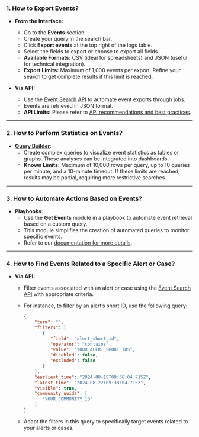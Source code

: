 ### 1. **How to Export Events?**

- **From the Interface:**
    - Go to the **Events** section.
    - Create your query in the search bar.
    - Click **Export events** at the top right of the logs table.
    - Select the fields to export or choose to export all fields.
    - **Available Formats:** CSV (ideal for spreadsheets) and JSON (useful for technical integration).
    - **Export Limits:** Maximum of 1,000 events per export. Refine your search to get complete results if this limit is reached.

- **Via API:**
    - Use the [Event Search API](/xdr/develop/rest_api/configuration.md) to automate event exports through jobs.
    - Events are retrieved in JSON format.
    - **API Limits:** Please refer to [API recommendations and best practices](/xdr/FAQ.md#4-recommendations-and-best-practices).

---

### 2. **How to Perform Statistics on Events?**

- [**Query Builder**](/xdr/features/investigate/query_builder.md):
    - Create complex queries to visualize event statistics as tables or graphs. These analyses can be integrated into dashboards.
    - **Known Limits:** Maximum of 10,000 rows per query, up to 10 queries per minute, and a 10-minute timeout. If these limits are reached, results may be partial, requiring more restrictive searches.

---

### 3. **How to Automate Actions Based on Events?**

- **Playbooks:**
    - Use the **Get Events** module in a playbook to automate event retrieval based on a custom query.
    - This module simplifies the creation of automated queries to monitor specific events.
    - Refer to our [documentation for more details](/integration/action_library/generic/sekoia-io.md#get-events).

---

### 4. **How to Find Events Related to a Specific Alert or Case?**

- **Via API:**
    - Filter events associated with an alert or case using the [Event Search API](/xdr/develop/rest_api/configuration.md) with appropriate criteria.
    - For instance, to filter by an alert’s short ID, use the following query:
        
        ```json
        {
            "term": "",
            "filters": [
               {
                  "field": "alert_short_id",
                  "operator": "contains",
                  "value": "YOUR_ALERT_SHORT_IDS",
                  "disabled": false,
                  "excluded": false
               }
            ],
            "earliest_time": "2024-08-15T09:38:04.715Z",
            "latest_time": "2024-08-22T09:38:04.715Z",
            "visible": true,
            "community_uuids": [
               "YOUR_COMMUNITY_ID"
            ]
        }
        ```
        
    - Adapt the filters in this query to specifically target events related to your alerts or cases.
